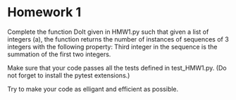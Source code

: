 # Homework 1

Complete the function DoIt given in HMW1.py such that given a list of integers (a), the function returns the number of instances of sequences of 3 integers with the following property: Third integer in the sequence is the summation of the first two integers.

Make sure that your code passes all the tests defined in test_HMW1.py. (Do not forget to install the pytest extensions.)

Try to make your code as elligant and efficient as possible.